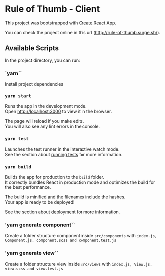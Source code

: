 # Rule of Thumb - Client

This project was bootstrapped with [Create React App](https://github.com/facebook/create-react-app).

You can check the project online in this url (http://rule-of-thumb.surge.sh/).

## Available Scripts

In the project directory, you can run:

### `yarn``

Install project dependencies

### `yarn start`

Runs the app in the development mode.<br />
Open [http://localhost:3000](http://localhost:3000) to view it in the browser.

The page will reload if you make edits.<br />
You will also see any lint errors in the console.

### `yarn test`

Launches the test runner in the interactive watch mode.<br />
See the section about [running tests](https://facebook.github.io/create-react-app/docs/running-tests) for more information.

### `yarn build`

Builds the app for production to the `build` folder.<br />
It correctly bundles React in production mode and optimizes the build for the best performance.

The build is minified and the filenames include the hashes.<br />
Your app is ready to be deployed!

See the section about [deployment](https://facebook.github.io/create-react-app/docs/deployment) for more information.

### 'yarn generate component``

Create a folder structure component inside `src/components` with `index.js, Component.js. component.scss and component.test.js`

### 'yarn generate view``

Create a folder structure view inside `src/views` with `index.js, View.js. view.scss and view.test.js`
